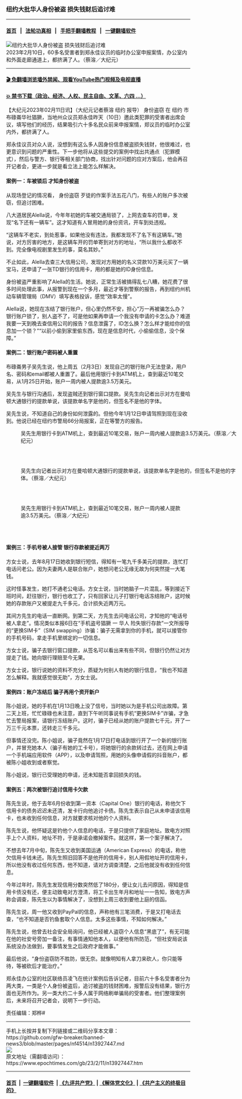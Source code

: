 ### 纽约大批华人身份被盗 损失钱财后追讨难
------------------------

#### [首页](https://github.com/gfw-breaker/banned-news3/blob/master/README.md) &nbsp;&nbsp;|&nbsp;&nbsp; [法轮功真相](https://github.com/begood0513/basic/blob/master/README.md)  &nbsp;&nbsp;|&nbsp;&nbsp; [手把手翻墙教程](https://github.com/gfw-breaker/guides/wiki)  &nbsp;&nbsp;|&nbsp;&nbsp; [一键翻墙软件](https://github.com/gfw-breaker/nogfw/blob/master/README.md)  



<div><img alt="纽约大批华人身份被盗 损失钱财后追讨难" class="attachment-djy_600_400 size-djy_600_400 wp-post-image" src="https://i.epochtimes.com/assets/uploads/2023/02/id13927448-163964-600x400.jpeg"/>
<div class="caption">
 2023年2月10日，60多名受害者到郑永佳议员的临时办公室申报案情，办公室内和外面走廊通道上，都挤满了人。（蔡溶／大纪元）
</div></div><hr/>

#### [ 🎬  免翻墙浏览墙外禁闻、观看YouTube热门视频及电视直播](https://github.com/gfw-breaker/HelloWorld)

#### [ 💥  禁书下载（政治、经济、人权、民主自由、文革、六四 ...）](https://github.com/gfw-breaker/books/blob/master/README.md)

<div><p>
 【大纪元2023年02月11日讯】（大纪元记者蔡溶
 <ok href="https://www.epochtimes.com/gb/tag/%E7%BA%BD%E7%BA%A6.html">
  纽约
 </ok>
 报导）
 <ok href="https://www.epochtimes.com/gb/tag/%E8%BA%AB%E4%BB%BD%E7%9B%97%E7%AA%83.html">
  身份盗窃
 </ok>
 在
 <ok href="https://www.epochtimes.com/gb/tag/%E7%BA%BD%E7%BA%A6.html">
  纽约
 </ok>
 市布碌崙华社猖獗，当地州众议员郑永佳昨天（10日）邀此类犯罪的受害者出席会议，填写他们的经历，结果吸引六十多名民众前来申报案情，郑议员的临时办公室内外，都挤满了人。
</p>
<p>
 郑永佳议员对众人说，没想到有这么多人因身份信息被盗损失钱财，他很难过，也更意识到问题的严重性。下一步他将从这些提交的案例中找出共通点（犯罪模式），然后与警方、银行等相关部门协商，找出针对问题的应对方案后，他会再召开记者会，更进一步就是看立法上能怎么样解决。
</p>
<h4>
 案例一：车被锁后 才知身份被盗
</h4>
<p>
 从现场登记的情况看，
 <ok href="https://www.epochtimes.com/gb/tag/%E8%BA%AB%E4%BB%BD%E7%9B%97%E7%AA%83.html">
  身份盗窃
 </ok>
 歹徒的作案手法五花八门，有些人的账户多次被窃，但追讨困难。
</p>
<p>
 八大道居民Alella说，今年年初她的车被交通局锁了，上网去查车的罚单，发现“名下还有一辆车”。这才知道有人冒用她的身份资讯，开车到处违规。
</p>
<p>
 “这辆车不老实，到处惹事，如果他没有违法，我都发现不了名下有这辆车。”她说，对方厉害的地方，是这辆车开的罚单寄到对方的地址，“所以我什么都收不到。完全像电视剧里发生的事，莫名其妙。”
</p>
<p>
 不止如此，Alella去查三大信用公司，发现对方用她的名义贷款10万美元买了一辆宝马，还申请了一张TD银行的信用卡，用的都是她的ID身份信息。
</p>
<p>
 身份被盗严重影响了Alella的生活。她说，正常生活被搞得乱七八糟，她花费了很多时间处理此事，从报警到现在一个多月，最近才等到警察的报告，再到纽约州机动车辆管理局（DMV）填写表格投诉，感觉“效率太慢”。
</p>
<p>
 Alella说，她现在冻结了银行账户，但心里仍然不安，担心“万一再被骗怎么办？银行账户锁了，别人盗不了，可是他如果再申请一个我没有申请的卡怎么办？难道我要一天到晚去查信用公司的报告？信息泄露了，ID怎么换？怎么样才能给你的信息加一个锁？”“以前小偷到家里偷东西，现在是信息时代，小偷偷信息，没个保障。”
</p>
<h4>
 案例二：银行账户密码被人重置
</h4>
<p>
 布碌崙男子吴先生说，他上周五（2月3日）发现自己的银行账户无法登录，用户名、密码和email都被人重置了。最后他用银行卡到ATM机上，查到最近10笔交易，从1月25日开始，账户一周内被人提款逾3.5万美元。
</p>
<p>
 吴先生与银行沟通后，发现盗贼还到银行窗口提款。吴先生向记者出示对方在曼哈顿大通银行的提款单说，该提款单名字是他的，但签名不是他的字体。
</p>
<p>
 吴先生说，不知道自己的身份如何泄露的。但他今年1月12日申请驾照到现在没收到。他说已经在纽约市警局66分局报案，正在等警方的报告。
</p>
<figure aria-describedby="caption-attachment-13927450" class="wp-caption aligncenter" id="attachment_13927450" style="width: 600px">
 <ok href=" https://i.epochtimes.com/assets/uploads/2023/02/id13927450-163966-600x450.jpeg" rel="noreferrer noopener" target="_blank">
  <img alt="" class="size-large wp-image-13927450" src="https://i.epochtimes.com/assets/uploads/2023/02/id13927450-163966-600x450.jpeg"/>
 </ok>
 <br/><figcaption class="wp-caption-text" id="caption-attachment-13927450">
  吴先生用银行卡到ATM机上，查到最近10笔交易，账户一周内被人提款逾3.5万美元。（蔡溶／大纪元）
 </figcaption><br/>
</figure><br/>
<figure aria-describedby="caption-attachment-13927451" class="wp-caption aligncenter" id="attachment_13927451" style="width: 600px">
 <ok href=" https://i.epochtimes.com/assets/uploads/2023/02/id13927451-163967-600x450.jpeg" rel="noreferrer noopener" target="_blank">
  <img alt="" class="size-large wp-image-13927451" src="https://i.epochtimes.com/assets/uploads/2023/02/id13927451-163967-600x450.jpeg"/>
 </ok>
 <br/><figcaption class="wp-caption-text" id="caption-attachment-13927451">
  吴先生向记者出示对方在曼哈顿大通银行的提款单说，该提款单名字是他的，但签名不是他的字体。（蔡溶／大纪元）
 </figcaption><br/>
</figure><br/>
<figure aria-describedby="caption-attachment-13927449" class="wp-caption aligncenter" id="attachment_13927449" style="width: 450px">
 <ok href=" https://i.epochtimes.com/assets/uploads/2023/02/id13927449-163968-450x600.jpeg" rel="noreferrer noopener" target="_blank">
  <img alt="" class="size-medium wp-image-13927449" src="https://i.epochtimes.com/assets/uploads/2023/02/id13927449-163968-450x600.jpeg"/>
 </ok>
 <br/><figcaption class="wp-caption-text" id="caption-attachment-13927449">
  吴先生用银行卡到ATM机上，查到最近10笔交易，账户一周内被人提款逾3.5万美元。（蔡溶／大纪元）
 </figcaption><br/>
</figure><br/>
<h4>
 案例三：手机号被人接管 银行存款被提近两万
</h4>
<p>
 方女士说，去年8月17日她收到银行短信，得知有一笔九千多美元的提款，连忙打电话问老公。因为夫妻两人是联合账户，她想问老公无缘无故为何突然提一大笔钱。
</p>
<p>
 这时怪事发生，她打不通老公电话。方女士说，当时她脑子一片混乱，等到接近下班时间，赶往银行，银行也收工了，只有回家让儿子打银行电话冻结账户，这时候她的存款账户又被提走九千多元，合计损失近两万元。
</p>
<p>
 其间方先生的电话一直断网。到第二天，方先生去问电话公司，才知他的“电话号被人拿走”。情况类似本报6日在“手机盗号猖獗 一
 <ok href="https://www.epochtimes.com/gb/tag/%E5%8D%8E%E4%BA%BA.html">
  华人
 </ok>
 险失银行存款”一文所报导的“更换SIM卡”（SIM swapping）诈骗：骗子无需拿到你的手机，就可以接管你的手机号码，拿走手机里绑定的一切信息。
</p>
<p>
 方女士说，骗子去银行窗口提款，从签名可以看出来有些不同，但银行仍然让对方提走了钱。她向银行理赔至今无果。
</p>
<p>
 方女士说，银行说她的资料不充分，质疑为何别人有她的银行信息，“我也不知道怎么解释。我就感觉很无助”，方女士说。
</p>
<h4>
 案例四：账户冻结后 骗子再用个资开新户
</h4>
<p>
 陈小姐说，她的手机在1月13日晚上没了信号，当时她以为是手机公司出故障。第二天上班，忙忙碌碌也未注意，直到下午听同事说有手机“更换SIM卡”诈骗，才急忙去警局报案，请银行冻结账户。这时，骗子已经从她的账户提款七千元，开了一万三千元本票，还转走三千多元。
</p>
<p>
 但事情还没完。陈小姐说，骗子竟然在1月17日打电话到银行开了一个新的银行账户，并冒充她本人（骗子有她的工卡号），将她银行的余款转过去，还在网上申请一个手机端应用软件（APP），以及申请驾照，用她的头像申请假的抖音账户，都被陈小姐收到或者察觉。
</p>
<p>
 陈小姐说，银行已受理她的申请，还未知能否拿回损失的钱。
</p>
<h4>
 案例五：两次被银行追讨信用卡欠款
</h4>
<p>
 陈先生说，他于去年6月份收到第一资本（Capital One）银行的电话，称他欠下信用卡的债务迟迟未还清，发卡行向他追讨卡债。陈先生表示自己从未申请该信用卡，也未收到任何信息，对方就要求核对他的个人资料。
</p>
<p>
 陈先生说，他怀疑这是钓他个人信息的电话，于是只提供了家庭地址。致电方对照手上个人资料，地址不符，于是承诺会撤掉案件。就这样，第一个案子解决了。
</p>
<p>
 不想去年7月中旬，陈先生又收到美国运通（American Express）的电话，称他欠信用卡钱未还。陈先生照旧回答不是他开的信用卡，别人用假地址开的信用卡，所以他没有收过任何东西，他不知道，请对方调查清楚，之后他就没有收到任何信息。
</p>
<p>
 今年过年时，陈先生发现信用分数突然低了180分，便让女儿去问原因，得知是信用卡债没有还，便主动致电对方澄清，将工卡出生年月和地址一一告知，致电方声称会调查，陈先生以为事情解决了，没想到上周三收到要他上庭的信函。
</p>
<p>
 陈先生说，周一他又收到PayPal的信息，声称他有三笔消费，于是又打电话去查，“也不知道是否钓鱼套取个人信息。太多这些事情，不知如何解决。”
</p>
<p>
 陈先生说，他曾去社会安全局询问，他已经被人盗窃个人信息“黑底了”，有无可能在他的社安号旁加一备注，有事情通知他本人，以便他有所防范，“但社安局说该系统没办法做到，要事情发生之后政府才能做事。”
</p>
<p>
 最后他说，“身份盗窃防不胜防，很无奈。就像明知有人拿刀来砍人，你只能等待，等被砍后才能治疗。”
</p>
<p>
 郑永佳办公室的社区联络员凌飞在统计案例后告诉记者，目前六十多名受害者分为两大类，一类是个人身份被盗后，追讨被盗的钱财困难，报警后没有结果，银行方面也无所作为。另一类大约二十多人属于网络刷单骗局的受害者。他们整理案例后，未来将召开记者会，说明下一步行动。
</p>
<p>
 责任编辑：郑桦#
</p>
</div>
<hr/>
手机上长按并复制下列链接或二维码分享本文章：<br/>
https://github.com/gfw-breaker/banned-news3/blob/master/pages/nf4514/n13927447.md <br/>
<a href='https://github.com/gfw-breaker/banned-news3/blob/master/pages/nf4514/n13927447.md'><img src='https://github.com/gfw-breaker/banned-news3/blob/master/pages/nf4514/n13927447.md.png'/></a> <br/>
原文地址（需翻墙访问）：https://www.epochtimes.com/gb/23/2/11/n13927447.htm


------------------------
#### [首页](https://github.com/gfw-breaker/banned-news3/blob/master/README.md) &nbsp;|&nbsp; [一键翻墙软件](https://github.com/gfw-breaker/nogfw/blob/master/README.md) &nbsp;| [《九评共产党》](https://github.com/gfw-breaker/9ping.md/blob/master/README.md#九评之一评共产党是什么) | [《解体党文化》](https://github.com/gfw-breaker/jtdwh.md/blob/master/README.md) | [《共产主义的终极目的》](https://github.com/gfw-breaker/gczydzjmd.md/blob/master/README.md)


<img src='http://gfw-breaker.win/banned-news3/pages/nf4514/n13927447.md' width='0px' height='0px'/>